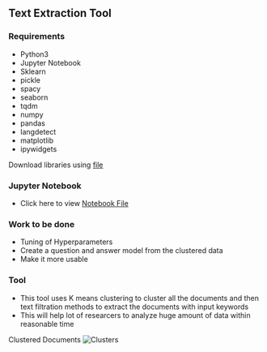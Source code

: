 ## Text Extraction Tool

### Requirements
- Python3
- Jupyter Notebook
- Sklearn
- pickle
- spacy
- seaborn
- tqdm
- numpy
- pandas
- langdetect
- matplotlib
- ipywidgets

Download libraries using [file](./requirements.txt)

### Jupyter Notebook
- Click here to view [Notebook File](./Clustering.ipynb)

### Work to be done
- Tuning of Hyperparameters
- Create a question and answer model from the clustered data
- Make it more usable

### Tool
- This tool uses K means clustering to cluster all the documents and then text filtration methods  to extract the documents with input keywords
- This will help lot of researcers to analyze huge amount of data within reasonable time

Clustered Documents
![Clusters](./Images/Text_Extraction_Tool/cluster.png?style=centerme)
